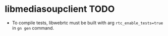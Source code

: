 # libmediasoupclient TODO

* To compile tests, libwebrtc must be built with arg `rtc_enable_tests=true` in `gn gen` command.
